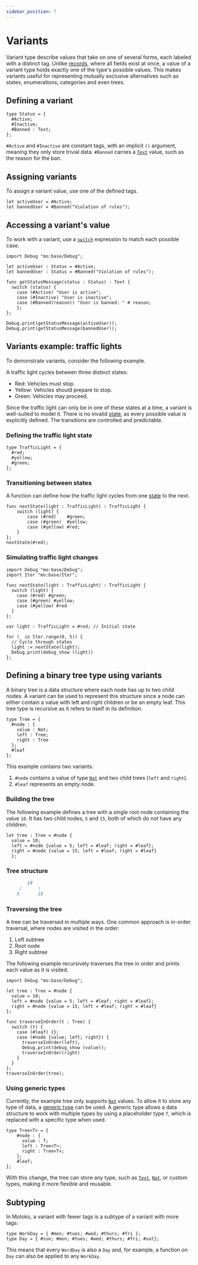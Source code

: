 ```yaml
---
sidebar_position: 7
---
```


# Variants

Variant type describe values that take on one of several forms, each labeled with a distinct  tag. Unlike [records](https://internetcomputer.org/docs/motoko/fundamentals/types/records), where all fields exist at once, a value of a variant type holds exactly one of the type's possible values. This makes variants useful for representing mutually exclusive alternatives such as states, enumerations, categories and even trees.

## Defining a variant

```motoko no-repl name=status
type Status = {
  #Active;
  #Inactive;
  #Banned : Text;
};
```

`#Active` and `#Inactive` are constant tags, with an implicit `()` argument, meaning they only store trivial data. `#Banned` carries a [`Text`](https://internetcomputer.org/docs/motoko/base/Text) value, such as the reason for the ban.

## Assigning variants

To assign a variant value, use one of the defined tags.

```motoko
let activeUser = #Active;
let bannedUser = #Banned("Violation of rules");
```

## Accessing a variant's value

To work with a variant, use a [`switch`](https://internetcomputer.org/docs/motoko/fundamentals/control-flow/switch) expression to match each possible case.

```motoko no-repl
import Debug "mo:base/Debug";

let activeUser : Status = #Active;
let bannedUser : Status = #Banned("Violation of rules");

func getStatusMessage(status : Status) : Text {
  switch (status) {
    case (#Active) "User is active";
    case (#Inactive) "User is inactive";
    case (#Banned(reason)) "User is banned: " # reason;
    };
};

Debug.print(getStatusMessage(activeUser));
Debug.print(getStatusMessage(bannedUser));
```

## Variants example: traffic lights

To demonstrate variants, consider the following example.

A traffic light cycles between three distinct states:

- Red: Vehicles must stop.
- Yellow: Vehicles should prepare to stop.
- Green: Vehicles may proceed.

Since the traffic light can only be in one of these states at a time, a variant is well-suited to model it. There is no invalid [state](https://internetcomputer.org/docs/motoko/fundamentals/state), as every possible value is explicitly defined. The transitions are controlled and predictable.

### Defining the traffic light state

```motoko no-repl name=lights
type TrafficLight = {
  #red;
  #yellow;
  #green;
};
```

### Transitioning between states

A function can define how the traffic light cycles from one [state](https://internetcomputer.org/docs/motoko/fundamentals/state) to the next.

```motoko no-repl
func nextState(light : TrafficLight) : TrafficLight {
    switch (light) {
        case (#red)    #green;
        case (#green)  #yellow;
        case (#yellow) #red;
    }
};
nextState(#red);
```

### Simulating traffic light changes

```motoko no-repl
import Debug "mo:base/Debug";
import Iter "mo:base/Iter";

func nextState(light : TrafficLight) : TrafficLight {
  switch (light) {
    case (#red) #green;
    case (#green) #yellow;
    case (#yellow) #red
  }
};

var light : TrafficLight = #red; // Initial state

for (_ in Iter.range(0, 5)) {
  // Cycle through states
  light := nextState(light);
  Debug.print(debug_show (light))
};
```

## Defining a binary tree type using variants

A binary tree is a data structure where each node has up to two child nodes. A variant can be used to represent this structure since a node can either contain a value with left and right children or be an empty leaf. This tree type is recursive as it refers to itself in its definition.

```motoko no-repl name=tree
type Tree = {
  #node : {
    value : Nat;
    left : Tree;
    right : Tree
  };
  #leaf
};
```

This example contains two variants:

1. `#node` contains a value of type [`Nat`](https://internetcomputer.org/docs/motoko/base/Nat) and two child trees (`left` and `right`).
2. `#leaf` represents an empty node.

### Building the tree

The following example defines a tree with a single root node containing the value `10`. It has two child nodes, `5` and `15`, both of which do not have any children.

```motoko no-repl
let tree : Tree = #node {
  value = 10;
  left = #node {value = 5; left = #leaf; right = #leaf};
  right = #node {value = 15; left = #leaf; right = #leaf}
  };
```

### Tree structure

```md
        10
     /      \
    5       15
```

### Traversing the tree

A tree can be traversed in multiple ways. One common approach is in-order traversal, where nodes are visited in the order:

1. Left subtree
2. Root node
3. Right subtree

The following example recursively traverses the tree in order and prints each value as it is visited.

```motoko no-repl
import Debug "mo:base/Debug";

let tree : Tree = #node {
  value = 10;
  left = #node {value = 5; left = #leaf; right = #leaf};
  right = #node {value = 15; left = #leaf; right = #leaf}
};

func traverseInOrder(t : Tree) {
  switch (t) {
    case (#leaf) {};
    case (#node {value; left; right}) {
      traverseInOrder(left);
      Debug.print(debug_show (value));
      traverseInOrder(right)
    }
  }
};
traverseInOrder(tree);
```

### Using generic types

Currently, the example tree only supports [`Nat`](https://internetcomputer.org/docs/motoko/base/Nat) values. To allow it to store any type of data, a [generic type](https://internetcomputer.org/docs/motoko/fundamentals/types/advanced-types) can be used. A generic type allows a data structure to work with multiple types by using a placeholder type `T`, which is replaced with a specific type when used.

```motoko no-repl
type Tree<T> = {
    #node : {
      value : T;
      left : Tree<T>;
      right : Tree<T>;
    };
    #leaf;
};
```

With this change, the tree can store any type, such as [`Text`](https://internetcomputer.org/docs/motoko/base/Text), [`Nat`](https://internetcomputer.org/docs/motoko/base/Nat), or custom types, making it more flexible and reusable.

## Subtyping

In Motoko, a variant with fewer tags is a subtype of a variant with more tags:

```motoko no-repl
type WorkDay = { #mon; #tues; #wed; #thurs; #fri };
type Day = { #sun; #mon; #tues; #wed; #thurs; #fri; #sat};
```

This means that every `WordDay` is also a `Day` and, for example,  a function on `Day` can also be applied to any `WorkDay`.

